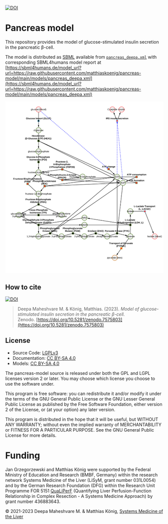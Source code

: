 [![DOI](https://zenodo.org/badge/DOI/10.5281/zenodo.7575803.svg)](https://doi.org/10.5281/zenodo.7575803)

# Pancreas model
This repository provides the model of glucose-stimulated insulin secretion in the pancreatic β-cell.

The model is distributed as [SBML](http://sbml.org) available from [`pancreas_deepa.xml`](./models/pancreas_deepa.xml) with 
corresponding SBML4humans model report at [https://sbml4humans.de/model_url?url=https://raw.githubusercontent.com/matthiaskoenig/pancreas-model/main/models/pancreas_deepa.xml](https://sbml4humans.de/model_url?url=https://raw.githubusercontent.com/matthiaskoenig/pancreas-model/main/models/pancreas_deepa.xml)

![model overview](./models/pancreas_deepa.png)

## How to cite
[![DOI](https://zenodo.org/badge/DOI/10.5281/zenodo.7575803.svg)](https://doi.org/10.5281/zenodo.7575803)

> Deepa Maheshvare M. & König, Matthias. (2023). 
> *Model of glucose-stimulated insulin secretion in the pancreatic β-cell.*   
> Zenodo. [https://doi.org/10.5281/zenodo.7575803](https://doi.org/10.5281/zenodo.7575803)

## License

* Source Code: [LGPLv3](http://opensource.org/licenses/LGPL-3.0)
* Documentation: [CC BY-SA 4.0](http://creativecommons.org/licenses/by-sa/4.0/)
* Models: [CC BY-SA 4.0](http://creativecommons.org/licenses/by-sa/4.0/)

The pancreas-model source is released under both the GPL and LGPL licenses version 2 or
later. You may choose which license you choose to use the software under.

This program is free software: you can redistribute it and/or modify it under
the terms of the GNU General Public License or the GNU Lesser General Public
License as published by the Free Software Foundation, either version 2 of the
License, or (at your option) any later version.

This program is distributed in the hope that it will be useful, but WITHOUT ANY
WARRANTY; without even the implied warranty of MERCHANTABILITY or FITNESS FOR A
PARTICULAR PURPOSE. See the GNU General Public License for more details.

Funding
=======
Jan Grzegorzewski and Matthias König were supported by the Federal Ministry of Education and Research (BMBF, Germany)
within the research network Systems Medicine of the Liver (LiSyM, grant number 031L0054)
and by the German Research Foundation (DFG) within the Research Unit Programme FOR 5151
[QuaLiPerF](https://qualiperf.de) (Quantifying Liver Perfusion-Function Relationship in Complex Resection -
A Systems Medicine Approach) by grant number 436883643.

© 2021-2023 Deepa Maheshvare M. & Matthias König, [Systems Medicine of the Liver](https://livermetabolism.com)

